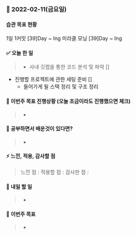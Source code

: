 ### 📆 2022-02-11(금요일)

#### 습관 목표 현황

1일 1커밋 [39]Day ~ Ing
미라클 모닝 [39]Day ~ Ing

#### ✅ 오늘 한 일

> - 사내 깃랩을 통한 코드 분석 및 파악 []

- 진행할 프로젝트에 관한 세팅 준비 []
  - 들어가게 될 스택 정리 및 구조 정리

#### 🐎 이번주 목표 진행상황 (오늘 조금이라도 진행했으면 체크)

> -

#### 🤔 공부하면서 배운것이 있다면?

> -

#### ⚡ 느낀, 적용, 감사할 점

> 느낀 점 :
> 적용할 점 :
> 감사한 점 :

#### 🚀 내일 할 일

> -

#### 🎯 이번주 목표

> -
